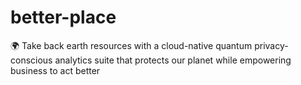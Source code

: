 # better-place
🌍 Take back earth resources with a cloud-native quantum privacy-conscious analytics suite that protects our planet while empowering business to act better
